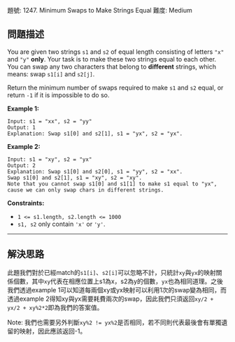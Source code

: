 題號: 1247. Minimum Swaps to Make Strings Equal
難度: Medium

## 問題描述

You are given two strings `s1` and `s2` of equal length consisting of letters `"x"` and `"y"` **only**. Your task is to make these two strings equal to each other. You can swap any two characters that belong to **different** strings, which means: swap `s1[i]` and `s2[j]`.

Return the minimum number of swaps required to make `s1` and `s2` equal, or return `-1` if it is impossible to do so.

**Example 1:**
```
Input: s1 = "xx", s2 = "yy"
Output: 1
Explanation: Swap s1[0] and s2[1], s1 = "yx", s2 = "yx".
```

**Example 2:**
```
Input: s1 = "xy", s2 = "yx"
Output: 2
Explanation: Swap s1[0] and s2[0], s1 = "yy", s2 = "xx".
Swap s1[0] and s2[1], s1 = "xy", s2 = "xy".
Note that you cannot swap s1[0] and s1[1] to make s1 equal to "yx", cause we can only swap chars in different strings.
```

**Constraints:**

- `1 <= s1.length, s2.length <= 1000`
- `s1, s2` only contain `'x'` or `'y'`.

---
## 解決思路

此題我們對於已經match的`s1[i]`、`s2[i]`可以忽略不計，只統計`xy`與`yx`的映射關係個數，其中`xy`代表在相應位置上s1為x，s2為y的個數，`yx`也為相同道理。之後我們透過example 1可以知道每兩個xy或yx映射可以利用1次的swap變為相同，而透過example 2得知xy與yx需要耗費兩次的swap，因此我們只須返回`xy/2 + yx/2 + xy%2*2`即為我們的答案值。

Note: 我們也需要另外判斷`xy%2 != yx%2`是否相同，若不同則代表最後會有單獨遺留的映射，因此應該返回-1。